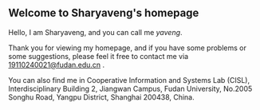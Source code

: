 ## Welcome to Sharyaveng's homepage

Hello, I am Sharyaveng, and you can call me *yaveng*. 

Thank you for viewing my homepage, and if you have some problems or some suggestions, please feel it free to contact me via 19110240021@fudan.edu.cn . 

You can also find me in Cooperative Information and Systems Lab (CISL), Interdisciplinary Building 2, Jiangwan Campus, Fudan University, No.2005 Songhu Road, Yangpu District, Shanghai 200438, China.
